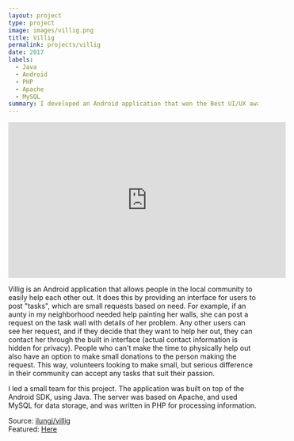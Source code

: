```yaml
---
layout: project
type: project
image: images/villig.png
title: Villig
permalink: projects/villig
date: 2017
labels:
  - Java
  - Android
  - PHP
  - Apache
  - MySQL
summary: I developed an Android application that won the Best UI/UX award in the 2017 AT&T Hackathon.
---
```


<iframe width="560" height="315" src="https://www.youtube.com/embed/jVBy1bdVcYE" frameborder="0" allowfullscreen></iframe>

Villig is an Android application that allows people in the local community to easily help each other out. It does this by providing an interface for users to post "tasks", which are small requests based on need. For example, if an aunty in my neighborhood needed help painting her walls, she can post a request on the task wall with details of her problem. Any other users can see her request, and if they decide that they want to help her out, they can contact her through the built in interface (actual contact information is hidden for privacy). People who can't make the time to physically help out also have an option to make small donations to the person making the request. This way, volunteers looking to make small, but serious difference in their community can accept any tasks that suit their passion. 

I led a small team for this project. The application was built on top of the Android SDK, using Java. The server was based on Apache, and used MySQL for data storage, and was written in PHP for processing information.
 
Source: <a href="https://github.com/ilungj/villig"><i class="large github icon"></i>ilungj/villig</a> <br>
Featured: <a href="http://www.ics.hawaii.edu/2017/03/ics-students-win-big-at-att-hackathon/"> Here </a>
